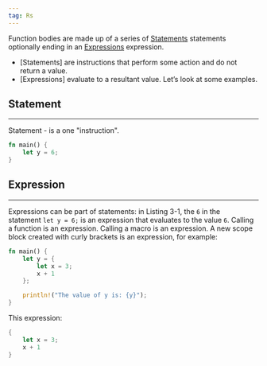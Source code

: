```yaml
---
tag: Rs
---
```


Function bodies are made up of a series of [Statements](Statements.md) statements optionally ending in an [Expressions](Expressions.md) expression.

- [Statements] are instructions that perform some action and do not return a value.
- [Expressions] evaluate to a resultant value. Let’s look at some examples.

## Statement
___
Statement - is a one "instruction".
``` Rust
fn main() {
    let y = 6;
}
```

## Expression
___
Expressions can be part of statements: in Listing 3-1, the `6` in the statement `let y = 6;` is an expression that evaluates to the value `6`. Calling a function is an expression. Calling a macro is an expression. A new scope block created with curly brackets is an expression, for example:

```rust
fn main() {
    let y = {
        let x = 3;
        x + 1
    };

    println!("The value of y is: {y}");
}
```

This expression:

``` rust
{ 
	let x = 3;    
	x + 1 
}
```
